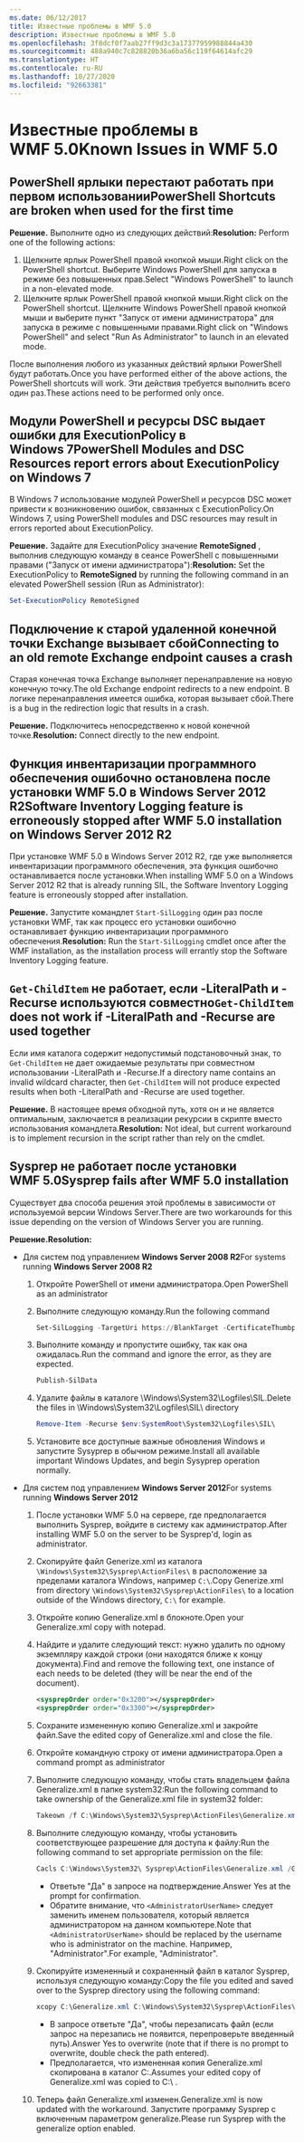 ```yaml
---
ms.date: 06/12/2017
title: Известные проблемы в WMF 5.0
description: Известные проблемы в WMF 5.0
ms.openlocfilehash: 3f8dcf0f7aab27ff9d3c3a17377959988844a430
ms.sourcegitcommit: 488a940c7c828820b36a6ba56c119f64614afc29
ms.translationtype: HT
ms.contentlocale: ru-RU
ms.lasthandoff: 10/27/2020
ms.locfileid: "92663381"
---
```

# <a name="known-issues-in-wmf-50"></a><span data-ttu-id="3c672-103">Известные проблемы в WMF 5.0</span><span class="sxs-lookup"><span data-stu-id="3c672-103">Known Issues in WMF 5.0</span></span>

## <a name="powershell-shortcuts-are-broken-when-used-for-the-first-time"></a><span data-ttu-id="3c672-104">PowerShell ярлыки перестают работать при первом использовании</span><span class="sxs-lookup"><span data-stu-id="3c672-104">PowerShell Shortcuts are broken when used for the first time</span></span>

<span data-ttu-id="3c672-105">**Решение.** Выполните одно из следующих действий:</span><span class="sxs-lookup"><span data-stu-id="3c672-105">**Resolution:** Perform one of the following actions:</span></span>

1. <span data-ttu-id="3c672-106">Щелкните ярлык PowerShell правой кнопкой мыши.</span><span class="sxs-lookup"><span data-stu-id="3c672-106">Right click on the PowerShell shortcut.</span></span> <span data-ttu-id="3c672-107">Выберите Windows PowerShell для запуска в режиме без повышенных прав.</span><span class="sxs-lookup"><span data-stu-id="3c672-107">Select "Windows PowerShell" to launch in a non-elevated mode.</span></span>
2. <span data-ttu-id="3c672-108">Щелкните ярлык PowerShell правой кнопкой мыши.</span><span class="sxs-lookup"><span data-stu-id="3c672-108">Right click on the PowerShell shortcut.</span></span> <span data-ttu-id="3c672-109">Щелкните Windows PowerShell правой кнопкой мыши и выберите пункт "Запуск от имени администратора" для запуска в режиме с повышенными правами.</span><span class="sxs-lookup"><span data-stu-id="3c672-109">Right click on "Windows PowerShell" and select "Run As Administrator" to launch in an elevated mode.</span></span>

<span data-ttu-id="3c672-110">После выполнения любого из указанных действий ярлыки PowerShell будут работать.</span><span class="sxs-lookup"><span data-stu-id="3c672-110">Once you have performed either of the above actions, the PowerShell shortcuts will work.</span></span> <span data-ttu-id="3c672-111">Эти действия требуется выполнить всего один раз.</span><span class="sxs-lookup"><span data-stu-id="3c672-111">These actions need to be performed only once.</span></span>

## <a name="powershell-modules-and-dsc-resources-report-errors-about-executionpolicy-on-windows-7"></a><span data-ttu-id="3c672-112">Модули PowerShell и ресурсы DSC выдает ошибки для ExecutionPolicy в Windows 7</span><span class="sxs-lookup"><span data-stu-id="3c672-112">PowerShell Modules and DSC Resources report errors about ExecutionPolicy on Windows 7</span></span>

<span data-ttu-id="3c672-113">В Windows 7 использование модулей PowerShell и ресурсов DSC может привести к возникновению ошибок, связанных с ExecutionPolicy.</span><span class="sxs-lookup"><span data-stu-id="3c672-113">On Windows 7, using PowerShell modules and DSC resources may result in errors reported about ExecutionPolicy.</span></span>

<span data-ttu-id="3c672-114">**Решение.** Задайте для ExecutionPolicy значение **RemoteSigned** , выполнив следующую команду в сеансе PowerShell с повышенными правами ("Запуск от имени администратора"):</span><span class="sxs-lookup"><span data-stu-id="3c672-114">**Resolution:** Set the ExecutionPolicy to **RemoteSigned** by running the following command in an elevated PowerShell session (Run as Administrator):</span></span>

```powershell
Set-ExecutionPolicy RemoteSigned
```

## <a name="connecting-to-an-old-remote-exchange-endpoint-causes-a-crash"></a><span data-ttu-id="3c672-115">Подключение к старой удаленной конечной точки Exchange вызывает сбой</span><span class="sxs-lookup"><span data-stu-id="3c672-115">Connecting to an old remote Exchange endpoint causes a crash</span></span>

<span data-ttu-id="3c672-116">Старая конечная точка Exchange выполняет перенаправление на новую конечную точку.</span><span class="sxs-lookup"><span data-stu-id="3c672-116">The old Exchange endpoint redirects to a new endpoint.</span></span> <span data-ttu-id="3c672-117">В логике перенаправления имеется ошибка, которая вызывает сбой.</span><span class="sxs-lookup"><span data-stu-id="3c672-117">There is a bug in the redirection logic that results in a crash.</span></span>

<span data-ttu-id="3c672-118">**Решение.** Подключитесь непосредственно к новой конечной точке.</span><span class="sxs-lookup"><span data-stu-id="3c672-118">**Resolution:** Connect directly to the new endpoint.</span></span>

## <a name="software-inventory-logging-feature-is-erroneously-stopped-after-wmf-50-installation-on-windows-server-2012-r2"></a><span data-ttu-id="3c672-119">Функция инвентаризации программного обеспечения ошибочно остановлена после установки WMF 5.0 в Windows Server 2012 R2</span><span class="sxs-lookup"><span data-stu-id="3c672-119">Software Inventory Logging feature is erroneously stopped after WMF 5.0 installation on Windows Server 2012 R2</span></span>

<span data-ttu-id="3c672-120">При установке WMF 5.0 в Windows Server 2012 R2, где уже выполняется инвентаризации программного обеспечения, эта функция ошибочно останавливается после установки.</span><span class="sxs-lookup"><span data-stu-id="3c672-120">When installing WMF 5.0 on a Windows Server 2012 R2 that is already running SIL, the Software Inventory Logging feature is erroneously stopped after installation.</span></span>

<span data-ttu-id="3c672-121">**Решение.** Запустите командлет `Start-SilLogging` один раз после установки WMF, так как процесс его установки ошибочно останавливает функцию инвентаризации программного обеспечения.</span><span class="sxs-lookup"><span data-stu-id="3c672-121">**Resolution:** Run the `Start-SilLogging` cmdlet once after the WMF installation, as the installation process will errantly stop the Software Inventory Logging feature.</span></span>

## <a name="get-childitem-does-not-work-if--literalpath-and--recurse-are-used-together"></a><span data-ttu-id="3c672-122">`Get-ChildItem` не работает, если -LiteralPath и -Recurse используются совместно</span><span class="sxs-lookup"><span data-stu-id="3c672-122">`Get-ChildItem` does not work if -LiteralPath and -Recurse are used together</span></span>

<span data-ttu-id="3c672-123">Если имя каталога содержит недопустимый подстановочный знак, то `Get-ChildItem` не дает ожидаемые результаты при совместном использовании -LiteralPath и -Recurse.</span><span class="sxs-lookup"><span data-stu-id="3c672-123">If a directory name contains an invalid wildcard character, then `Get-ChildItem` will not produce expected results when both -LiteralPath and -Recurse are used together.</span></span>

<span data-ttu-id="3c672-124">**Решение.** В настоящее время обходной путь, хотя он и не является оптимальным, заключается в реализации рекурсии в скрипте вместо использования командлета.</span><span class="sxs-lookup"><span data-stu-id="3c672-124">**Resolution:** Not ideal, but current workaround is to implement recursion in the script rather than rely on the cmdlet.</span></span>

## <a name="sysprep-fails-after-wmf-50-installation"></a><span data-ttu-id="3c672-125">Sysprep не работает после установки WMF 5.0</span><span class="sxs-lookup"><span data-stu-id="3c672-125">Sysprep fails after WMF 5.0 installation</span></span>

<span data-ttu-id="3c672-126">Существует два способа решения этой проблемы в зависимости от используемой версии Windows Server.</span><span class="sxs-lookup"><span data-stu-id="3c672-126">There are two workarounds for this issue depending on the version of Windows Server you are running.</span></span>

<span data-ttu-id="3c672-127">**Решение.**</span><span class="sxs-lookup"><span data-stu-id="3c672-127">**Resolution:**</span></span>

- <span data-ttu-id="3c672-128">Для систем под управлением **Windows Server 2008 R2**</span><span class="sxs-lookup"><span data-stu-id="3c672-128">For systems running **Windows Server 2008 R2**</span></span>
  1. <span data-ttu-id="3c672-129">Откройте PowerShell от имени администратора.</span><span class="sxs-lookup"><span data-stu-id="3c672-129">Open PowerShell as an administrator</span></span>
  2. <span data-ttu-id="3c672-130">Выполните следующую команду.</span><span class="sxs-lookup"><span data-stu-id="3c672-130">Run the following command</span></span>

     ```powershell
     Set-SilLogging -TargetUri https://BlankTarget -CertificateThumbprint 0123456789
     ```

  3. <span data-ttu-id="3c672-131">Выполните команду и пропустите ошибку, так как она ожидалась.</span><span class="sxs-lookup"><span data-stu-id="3c672-131">Run the command and ignore the error, as they are expected.</span></span>

     ```powershell
     Publish-SilData
     ```

  4. <span data-ttu-id="3c672-132">Удалите файлы в каталоге \Windows\System32\Logfiles\SIL\.</span><span class="sxs-lookup"><span data-stu-id="3c672-132">Delete the files in  \Windows\System32\Logfiles\SIL\ directory</span></span>

     ```powershell
     Remove-Item -Recurse $env:SystemRoot\System32\Logfiles\SIL\
     ```

  5. <span data-ttu-id="3c672-133">Установите все доступные важные обновления Windows и запустите Sysyprep в обычном режиме.</span><span class="sxs-lookup"><span data-stu-id="3c672-133">Install all available important Windows Updates, and begin Sysyprep operation normally.</span></span>

- <span data-ttu-id="3c672-134">Для систем под управлением **Windows Server 2012**</span><span class="sxs-lookup"><span data-stu-id="3c672-134">For systems running **Windows Server 2012**</span></span>
  1. <span data-ttu-id="3c672-135">После установки WMF 5.0 на сервере, где предполагается выполнить Sysprep, войдите в систему как администратор.</span><span class="sxs-lookup"><span data-stu-id="3c672-135">After installing WMF 5.0 on the server to be Sysprep'd, login as administrator.</span></span>
  2. <span data-ttu-id="3c672-136">Скопируйте файл Generize.xml из каталога `\Windows\System32\Sysprep\ActionFiles\` в расположение за пределами каталога Windows, например `C:\`.</span><span class="sxs-lookup"><span data-stu-id="3c672-136">Copy Generize.xml from directory `\Windows\System32\Sysprep\ActionFiles\` to a location outside of the Windows directory, `C:\` for example.</span></span>
  3. <span data-ttu-id="3c672-137">Откройте копию Generalize.xml в блокноте.</span><span class="sxs-lookup"><span data-stu-id="3c672-137">Open your Generalize.xml copy with notepad.</span></span>
  4. <span data-ttu-id="3c672-138">Найдите и удалите следующий текст: нужно удалить по одному экземпляру каждой строки (они находятся ближе к концу документа).</span><span class="sxs-lookup"><span data-stu-id="3c672-138">Find and remove the following text, one instance of each needs to be deleted (they will be near the end of the document).</span></span>

     ```xml
     <sysprepOrder order="0x3200"></sysprepOrder>
     <sysprepOrder order="0x3300"></sysprepOrder>
     ```

  5. <span data-ttu-id="3c672-139">Сохраните измененную копию Generalize.xml и закройте файл.</span><span class="sxs-lookup"><span data-stu-id="3c672-139">Save the edited copy of Generalize.xml and close the file.</span></span>
  6. <span data-ttu-id="3c672-140">Откройте командную строку от имени администратора.</span><span class="sxs-lookup"><span data-stu-id="3c672-140">Open a command prompt as administrator</span></span>
  7. <span data-ttu-id="3c672-141">Выполните следующую команду, чтобы стать владельцем файла Generalize.xml в папке system32:</span><span class="sxs-lookup"><span data-stu-id="3c672-141">Run the following command to take ownership of the Generalize.xml file in system32 folder:</span></span>

     ```powershell
     Takeown /f C:\Windows\System32\Sysprep\ActionFiles\Generalize.xml
     ```

  8. <span data-ttu-id="3c672-142">Выполните следующую команду, чтобы установить соответствующее разрешение для доступа к файлу:</span><span class="sxs-lookup"><span data-stu-id="3c672-142">Run the following command to set appropriate permission on the file:</span></span>

     ```powershell
     Cacls C:\Windows\System32\ Sysprep\ActionFiles\Generalize.xml /G `<AdministratorUserName>`:F
     ```

     - <span data-ttu-id="3c672-143">Ответьте "Да" в запросе на подтверждение.</span><span class="sxs-lookup"><span data-stu-id="3c672-143">Answer Yes at the prompt for confirmation.</span></span>
     - <span data-ttu-id="3c672-144">Обратите внимание, что `<AdministratorUserName>` следует заменить именем пользователя, который является администратором на данном компьютере.</span><span class="sxs-lookup"><span data-stu-id="3c672-144">Note that `<AdministratorUserName>` should be replaced by the username who is administrator on the machine.</span></span> <span data-ttu-id="3c672-145">Например, "Administrator".</span><span class="sxs-lookup"><span data-stu-id="3c672-145">For example, "Administrator".</span></span>

  9. <span data-ttu-id="3c672-146">Скопируйте измененный и сохраненный файл в каталог Sysprep, используя следующую команду:</span><span class="sxs-lookup"><span data-stu-id="3c672-146">Copy the file you edited and saved over to the Sysprep directory using the following command:</span></span>

     ```powershell
     xcopy C:\Generalize.xml C:\Windows\System32\Sysprep\ActionFiles\Generalize.xml
     ```

     - <span data-ttu-id="3c672-147">В запросе ответьте "Да", чтобы перезаписать файл (если запрос на перезапись не появится, перепроверьте введенный путь).</span><span class="sxs-lookup"><span data-stu-id="3c672-147">Answer Yes to overwrite (note that if there is no prompt to overwrite, double check the path entered).</span></span>
     - <span data-ttu-id="3c672-148">Предполагается, что измененная копия Generalize.xml скопирована в каталог C:\.</span><span class="sxs-lookup"><span data-stu-id="3c672-148">Assumes your edited copy of Generalize.xml was copied to C:\ .</span></span>

  10. <span data-ttu-id="3c672-149">Теперь файл Generalize.xml изменен.</span><span class="sxs-lookup"><span data-stu-id="3c672-149">Generalize.xml is now updated with the workaround.</span></span> <span data-ttu-id="3c672-150">Запустите программу Sysprep с включенным параметром generalize.</span><span class="sxs-lookup"><span data-stu-id="3c672-150">Please run Sysprep with the generalize option enabled.</span></span>
